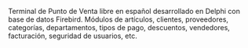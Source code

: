 Terminal de Punto de Venta libre en español desarrollado en Delphi con base de datos Firebird. Módulos de artículos, clientes, proveedores, categorías, departamentos, tipos de pago, descuentos, vendedores, facturación, seguridad de usuarios, etc.